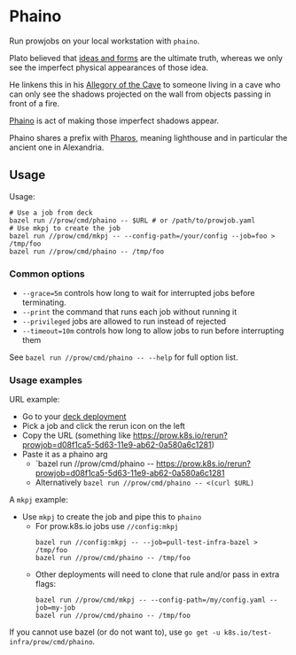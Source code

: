 # Phaino

Run prowjobs on your local workstation with `phaino`.

Plato believed that [ideas and forms] are the ultimate truth,
whereas we only see the imperfect physical appearances of those idea.

He linkens this in his [Allegory of the Cave] to someone living in a cave
who can only see the shadows projected on the wall
from objects passing in front of a fire.

[Phaino] is act of making those imperfect shadows appear.

Phaino shares a prefix with [Pharos], meaning lighthouse and in particular the ancient one in Alexandria.

## Usage

Usage:
```console
# Use a job from deck
bazel run //prow/cmd/phaino -- $URL # or /path/to/prowjob.yaml
# Use mkpj to create the job
bazel run //prow/cmd/mkpj -- --config-path=/your/config --job=foo > /tmp/foo
bazel run //prow/cmd/phaino -- /tmp/foo
```

### Common options

* `--grace=5m` controls how long to wait for interrupted jobs before terminating.
* `--print` the command that runs each job without running it
* `--privileged` jobs are allowed to run instead of rejected
* `--timeout=10m` controls how long to allow jobs to run before interrupting them

See `bazel run //prow/cmd/phaino -- --help` for full option list.


### Usage examples
URL example:

* Go to your [deck deployment](https://prow.k8s.io)
* Pick a job and click the rerun icon on the left
* Copy the URL (something like https://prow.k8s.io/rerun?prowjob=d08f1ca5-5d63-11e9-ab62-0a580a6c1281)
* Paste it as a phaino arg
  - `bazel run //prow/cmd/phaino -- https://prow.k8s.io/rerun?prowjob=d08f1ca5-5d63-11e9-ab62-0a580a6c1281
  - Alternatively `bazel run //prow/cmd/phaino -- <(curl $URL)`


A `mkpj` example:

* Use `mkpj` to create the job and pipe this to `phaino`
  - For prow.k8s.io jobs use `//config:mkpj`
      ```
      bazel run //config:mkpj -- --job=pull-test-infra-bazel > /tmp/foo
      bazel run //prow/cmd/phaino -- /tmp/foo
      ```
  - Other deployments will need to clone that rule and/or pass in extra flags:
      ```
      bazel run //prow/cmd/mkpj -- --config-path=/my/config.yaml --job=my-job
      bazel run //prow/cmd/phaino -- /tmp/foo
      ```

If you cannot use bazel (or do not want to), use `go get -u k8s.io/test-infra/prow/cmd/phaino`.


[ideas and forms]: https://en.wikipedia.org/wiki/Theory_of_forms#Forms
[Allegory of the Cave]: https://en.wikipedia.org/wiki/Allegory_of_the_Cave
[Phaino]: https://en.wiktionary.org/wiki/%CF%86%CE%B1%CE%AF%CE%BD%CF%89
[Pharos]: https://en.wikipedia.org/wiki/Lighthouse_of_Alexandria
